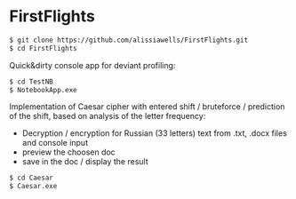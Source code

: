 # FirstFlights

```sh
$ git clone https://github.com/alissiawells/FirstFlights.git
$ cd FirstFlights
```

Quick&dirty console app for deviant profiling:
```sh
$ cd TestNB
$ NotebookApp.exe
```
Implementation of Caesar cipher with entered shift / bruteforce / prediction of the shift, based on analysis of the letter frequency:
* Decryption / encryption for Russian (33 letters) text from .txt, .docx files and console input
* preview the choosen doc
* save in the doc / display the result
```sh
$ cd Caesar
$ Caesar.exe
```
